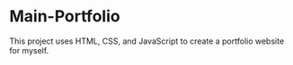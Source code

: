 # Main-Portfolio
This project uses HTML, CSS, and JavaScript to create a portfolio website for myself.
